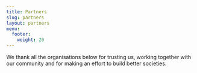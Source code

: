 ```yaml
---
title: Partners
slug: partners
layout: partners
menu: 
  footer:
    weight: 20
---
```

We thank all the organisations below for trusting us, working together with our community and for making an effort to build better societies.

